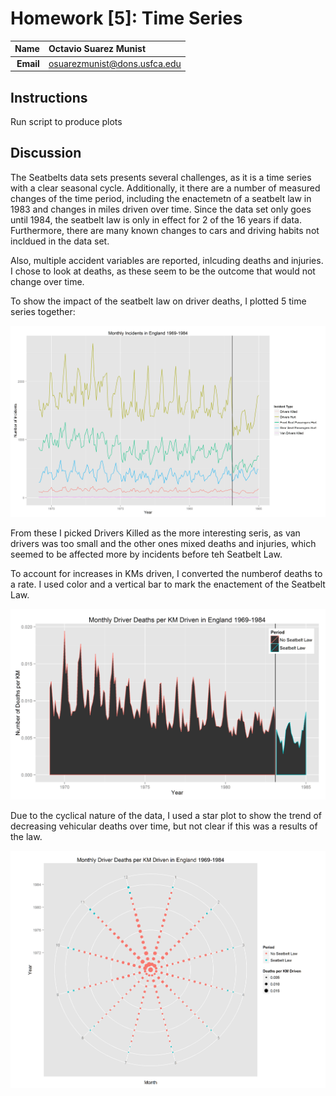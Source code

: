 Homework [5]: Time Series
==============================

| **Name**  | Octavio Suarez Munist  |
|----------:|:-------------|
| **Email** | osuarezmunist@dons.usfca.edu |

## Instructions ##

Run script to produce plots

## Discussion ##

The Seatbelts data sets presents several challenges, as it is a time series with a clear seasonal cycle. Additionally, it there are a number of measured changes of the time period, including the enactemetn of a seatbelt law in 1983 and changes in miles driven over time. Since the data set only goes until 1984, the seatbelt law is only in effect for 2 of the 16 years if data. Furthermore, there are many known changes to cars and driving habits not incldued in the data set. 

Also, multiple accident variables are reported, inlcuding deaths and injuries. I chose to look at deaths, as these seem to be the outcome that would not change over time.

To show the impact of the seatbelt law on driver deaths, I plotted 5 time series together:

![IMAGE](MUltivariateTS.png)

From these I picked Drivers Killed as the more interesting seris, as van drivers was too small and the other ones mixed deaths and injuries, which seemed to be affected more by incidents before teh Seatbelt Law.

To account for increases in KMs driven, I converted the numberof deaths to a rate. I used color and a vertical bar to mark the enactement of the Seatbelt Law.

![IMAGE](Timeline.png)


Due to the cyclical nature of the data, I used a star plot to show the trend of decreasing vehicular deaths over time, but not clear if this was a results of the law.

![IMAGE](Starr.png)

